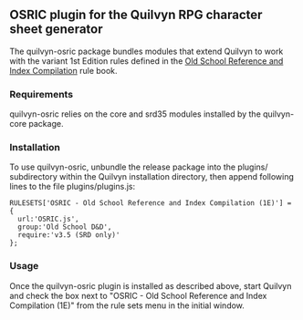 ## OSRIC plugin for the Quilvyn RPG character sheet generator

The quilvyn-osric package bundles modules that extend Quilvyn to work
with the variant 1st Edition rules defined in the
<a href="https://www.knights-n-knaves.com/osric/">Old School Reference and
Index Compilation</a> rule book.

### Requirements

quilvyn-osric relies on the core and srd35 modules installed by the
quilvyn-core package.

### Installation

To use quilvyn-osric, unbundle the release package into the plugins/
subdirectory within the Quilvyn installation directory, then append
following lines to the file plugins/plugins.js:

    RULESETS['OSRIC - Old School Reference and Index Compilation (1E)'] = {
      url:'OSRIC.js',
      group:'Old School D&D',
      require:'v3.5 (SRD only)'
    };

### Usage

Once the quilvyn-osric plugin is installed as described above, start Quilvyn and
check the box next to "OSRIC - Old School Reference and Index Compilation (1E)"
from the rule sets menu in the initial window.
